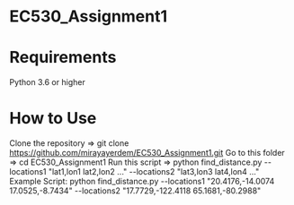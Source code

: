 # EC530_Assignment1

# Requirements
Python 3.6 or higher

# How to Use

Clone the repository => git clone https://github.com/mirayayerdem/EC530_Assignment1.git
Go to this folder => cd EC530_Assignment1
Run this script => python find_distance.py --locations1 "lat1,lon1 lat2,lon2 ..." --locations2 "lat3,lon3 lat4,lon4 ..."
Example Script: python find_distance.py --locations1 "20.4176,-14.0074 17.0525,-8.7434" --locations2 "17.7729,-122.4118 65.1681,-80.2988"



